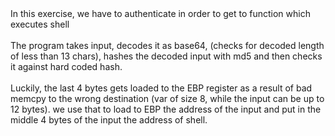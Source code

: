 <div>
In this exercise, we have to authenticate in order to get to function which executes shell
<br></br>
The program takes input, decodes it as base64, (checks for decoded length of less than 13 chars), hashes the decoded input with md5 and then checks it against hard coded hash.
<br></br>
Luckily, the last 4 bytes gets loaded to the EBP register as a result of bad memcpy to the wrong destination (var of size 8, while the input can be up to 12 bytes). we use that to load to EBP the address of the input and put in the middle 4 bytes of the input the address of shell.

</div>
